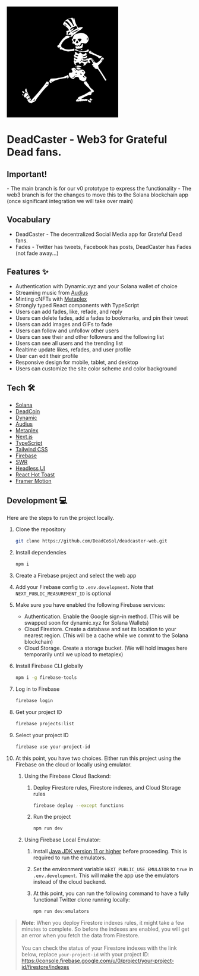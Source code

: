 ![deadcaster.png](public%2Fdeadcaster.png)
<br />

<h1>
  DeadCaster - Web3 for Grateful Dead fans.
</h1>

<h2>Important!</h2>
- The main branch is for our v0 prototype to express the functionality
- The web3 branch is for the changes to move this to the Solana blockchain app (once significant integration we will take over main)

## Vocabulary
- DeadCaster - The decentralized Social Media app for Grateful Dead fans.
- Fades - Twitter has tweets, Facebook has posts, DeadCaster has Fades (not fade away...)

## Features ✨
- Authentication with Dynamic.xyz and your Solana wallet of choice
- Streaming music from [Audius](https://audius.org)
- Minting cNFTs with [Metaplex](https://www.metaplex.com/)
- Strongly typed React components with TypeScript
- Users can add fades, like, refade, and reply
- Users can delete fades, add a fades to bookmarks, and pin their tweet
- Users can add images and GIFs to fade
- Users can follow and unfollow other users
- Users can see their and other followers and the following list
- Users can see all users and the trending list
- Realtime update likes, refades, and user profile
- User can edit their profile
- Responsive design for mobile, tablet, and desktop
- Users can customize the site color scheme and color background

## Tech 🛠
- [Solana](https://solana.com/)
- [DeadCoin](https://twitter.com/DeadCoSol)
- [Dynamic](https://www.dynamic.xyz/)
- [Audius](https://audius.org/)
- [Metaplex](https://www.metaplex.com/)
- [Next.js](https://nextjs.org)
- [TypeScript](https://www.typescriptlang.org)
- [Tailwind CSS](https://tailwindcss.com)
- [Firebase](https://firebase.google.com)
- [SWR](https://swr.vercel.app)
- [Headless UI](https://headlessui.com)
- [React Hot Toast](https://react-hot-toast.com)
- [Framer Motion](https://framer.com)

## Development 💻

Here are the steps to run the project locally.

1. Clone the repository

   ```bash
   git clone https://github.com/DeadCoSol/deadcaster-web.git
   ```

1. Install dependencies

   ```bash
   npm i
   ```

1. Create a Firebase project and select the web app

1. Add your Firebase config to `.env.development`. Note that `NEXT_PUBLIC_MEASUREMENT_ID` is optional

1. Make sure you have enabled the following Firebase services:

   - Authentication. Enable the Google sign-in method. (This will be swapped soon for dynamic.xyz for Solana Wallets)
   - Cloud Firestore. Create a database and set its location to your nearest region. (This will be a cache while we commt to the Solana blockchain)
   - Cloud Storage. Create a storage bucket. (We will hold images here temporarily until we upload to metaplex)

1. Install Firebase CLI globally

   ```bash
   npm i -g firebase-tools
   ```

1. Log in to Firebase

   ```bash
   firebase login
   ```

1. Get your project ID

   ```bash
   firebase projects:list
   ```

1. Select your project ID

   ```bash
   firebase use your-project-id
   ```

1. At this point, you have two choices. Either run this project using the Firebase on the cloud or locally using emulator.

   1. Using the Firebase Cloud Backend:

      1. Deploy Firestore rules, Firestore indexes, and Cloud Storage rules

         ```bash
         firebase deploy --except functions
         ```

      1. Run the project

         ```bash
         npm run dev
         ```

   1. Using Firebase Local Emulator:

      1. Install [Java JDK version 11 or higher](https://jdk.java.net/) before proceeding. This is required to run the emulators.

      1. Set the environment variable `NEXT_PUBLIC_USE_EMULATOR` to `true` in `.env.development`. This will make the app use the emulators instead of the cloud backend.

      1. At this point, you can run the following command to have a fully functional Twitter clone running locally:

         ```bash
         npm run dev:emulators
         ```

> **_Note_**: When you deploy Firestore indexes rules, it might take a few minutes to complete. So before the indexes are enabled, you will get an error when you fetch the data from Firestore.<br><br>You can check the status of your Firestore indexes with the link below, replace `your-project-id` with your project ID: https://console.firebase.google.com/u/0/project/your-project-id/firestore/indexes
